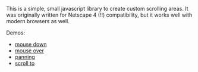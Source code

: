 This is a simple, small javascript library to create custom scrolling areas. It
was originally written for Netscape 4 (!!) compatibility, but it works well with
modern browsers as well.

Demos:
* [mouse down](http://htmlpreview.github.com/?https://github.com/aboodman/ypSimpleScroll/blob/master/onMouseDown/index.html)
* [mouse over](http://htmlpreview.github.com/?https://github.com/aboodman/ypSimpleScroll/blob/master/onMouseOver/index.html)
* [panning](http://htmlpreview.github.com/?https://github.com/aboodman/ypSimpleScroll/blob/master/panning/index.html)
* [scroll to](http://htmlpreview.github.com/?https://github.com/aboodman/ypSimpleScroll/blob/master/scrollTo/index.html)
